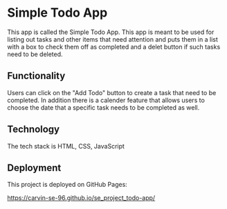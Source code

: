 # Simple Todo App

This app is called the Simple Todo App. This app is meant to be used for listing out tasks and other items that need attention and puts them in a list with a box to check them off as completed and a delet button if such tasks need to be deleted.

## Functionality

Users can click on the "Add Todo" button to create a task that need to be completed. In addition there is a calender feature that allows users to choose the date that a specific task needs to be completed as well.

## Technology

The tech stack is HTML, CSS, JavaScript

## Deployment

This project is deployed on GitHub Pages:

https://carvin-se-96.github.io/se_project_todo-app/

